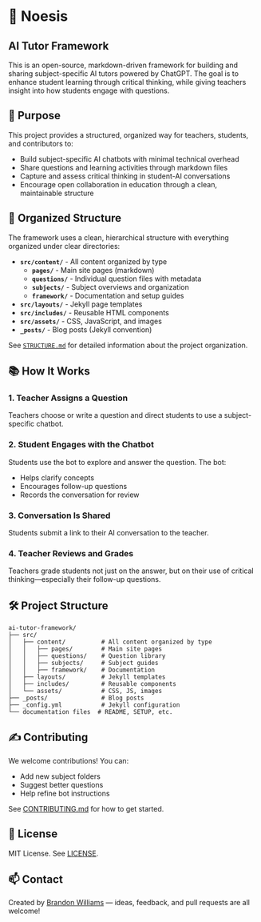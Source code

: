 # 🧠 Noesis
## AI Tutor Framework

This is an open-source, markdown-driven framework for building and sharing subject-specific AI tutors powered by ChatGPT. The goal is to enhance student learning through critical thinking, while giving teachers insight into how students engage with questions.

## 🎯 Purpose

This project provides a structured, organized way for teachers, students, and contributors to:

- Build subject-specific AI chatbots with minimal technical overhead
- Share questions and learning activities through markdown files
- Capture and assess critical thinking in student-AI conversations
- Encourage open collaboration in education through a clean, maintainable structure

## 📁 Organized Structure

The framework uses a clean, hierarchical structure with everything organized under clear directories:

- **`src/content/`** - All content organized by type
  - **`pages/`** - Main site pages (markdown)
  - **`questions/`** - Individual question files with metadata
  - **`subjects/`** - Subject overviews and organization
  - **`framework/`** - Documentation and setup guides
- **`src/layouts/`** - Jekyll page templates
- **`src/includes/`** - Reusable HTML components
- **`src/assets/`** - CSS, JavaScript, and images
- **`_posts/`** - Blog posts (Jekyll convention)

See [`STRUCTURE.md`](STRUCTURE.md) for detailed information about the project organization.

## 📚 How It Works

### 1. Teacher Assigns a Question

Teachers choose or write a question and direct students to use a subject-specific chatbot.

### 2. Student Engages with the Chatbot

Students use the bot to explore and answer the question. The bot:
- Helps clarify concepts
- Encourages follow-up questions
- Records the conversation for review

### 3. Conversation Is Shared

Students submit a link to their AI conversation to the teacher.

### 4. Teacher Reviews and Grades

Teachers grade students not just on the answer, but on their use of critical thinking—especially their follow-up questions.

## 🛠️ Project Structure

```
ai-tutor-framework/
├── src/
│   ├── content/          # All content organized by type
│   │   ├── pages/        # Main site pages
│   │   ├── questions/    # Question library
│   │   ├── subjects/     # Subject guides
│   │   ├── framework/    # Documentation
│   ├── layouts/          # Jekyll templates
│   ├── includes/         # Reusable components
│   └── assets/           # CSS, JS, images
├── _posts/               # Blog posts
├── _config.yml           # Jekyll configuration
└── documentation files  # README, SETUP, etc.
```


## ✍️ Contributing

We welcome contributions! You can:
- Add new subject folders
- Suggest better questions
- Help refine bot instructions

See [CONTRIBUTING.md](./CONTRIBUTING.md) for how to get started.

## 📄 License

MIT License. See [LICENSE](./LICENSE).

## 📫 Contact

Created by [Brandon Williams](https://github.com/bweez) — ideas, feedback, and pull requests are all welcome!
